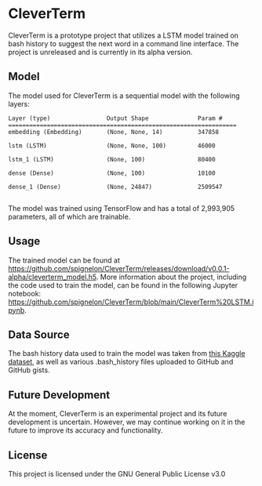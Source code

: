 # CleverTerm

CleverTerm is a prototype project that utilizes a LSTM model trained on bash history to suggest the next word in a command line interface. The project is unreleased and is currently in its alpha version.

## Model

The model used for CleverTerm is a sequential model with the following layers:
```
Layer (type)                Output Shape              Param #   
=================================================================
embedding (Embedding)       (None, None, 14)          347858    
                                                                 
lstm (LSTM)                 (None, None, 100)         46000     
                                                                 
lstm_1 (LSTM)               (None, 100)               80400     
                                                                 
dense (Dense)               (None, 100)               10100     
                                                                 
dense_1 (Dense)             (None, 24847)             2509547   
                                                                 
```
The model was trained using TensorFlow and has a total of 2,993,905 parameters, all of which are trainable.

## Usage
The trained model can be found at https://github.com/spignelon/CleverTerm/releases/download/v0.0.1-alpha/cleverterm_model.h5. More information about the project, including the code used to train the model, can be found in the following Jupyter notebook: https://github.com/spignelon/CleverTerm/blob/main/CleverTerm%20LSTM.ipynb.

## Data Source
The bash history data used to train the model was taken from [this Kaggle dataset](https://www.kaggle.com/datasets/thuyngandao/bashlogs), as well as various .bash_history files uploaded to GitHub and GitHub gists.

## Future Development
At the moment, CleverTerm is an experimental project and its future development is uncertain. However, we may continue working on it in the future to improve its accuracy and functionality.

## License
This project is licensed under the GNU General Public License v3.0

